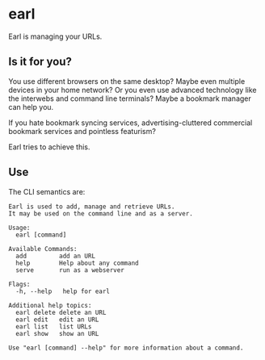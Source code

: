 # earl

Earl is managing your URLs.

## Is it for you?

You use different browsers on the same desktop? Maybe even multiple devices
in your home network? Or you even use advanced technology like the interwebs
and command line terminals? Maybe a bookmark manager can help you.

If you hate bookmark syncing services, advertising-cluttered commercial
bookmark services and pointless featurism?

Earl tries to achieve this.

## Use

The CLI semantics are:

    Earl is used to add, manage and retrieve URLs.
    It may be used on the command line and as a server.

    Usage:
      earl [command]

    Available Commands:
      add         add an URL
      help        Help about any command
      serve       run as a webserver

    Flags:
      -h, --help   help for earl

    Additional help topics:
      earl delete delete an URL
      earl edit   edit an URL
      earl list   list URLs
      earl show   show an URL

    Use "earl [command] --help" for more information about a command.
